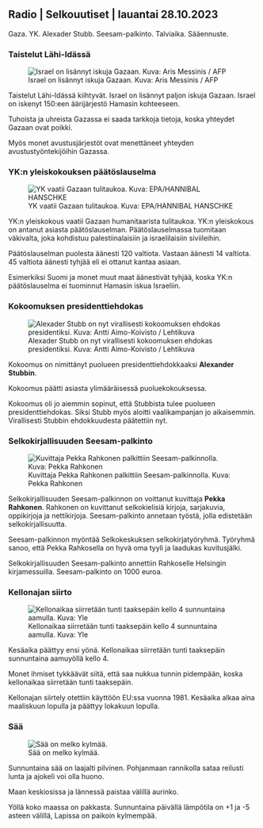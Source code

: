 ## Radio | Selkouutiset | lauantai 28.10.2023

Gaza. YK. Alexader Stubb. Seesam-palkinto. Talviaika. Sääennuste.

### Taistelut Lähi-Idässä

<figure>
<img src="https://images.cdn.yle.fi/image/upload/c_crop,h_2880,w_5120,x_0,y_531/ar_1.7777777777777777,c_fill,g_faces,h_675,w_1200/dpr_1.0/q_auto:eco/f_auto/fl_lossy/v1698410872/39-1192351653bb10bf0b47" class="aw-zhx2sq hyCAoR" alt="Israel on lisännyt iskuja Gazaan. Kuva: Aris Messinis / AFP" />
<figcaption aria-hidden="true"><span>Israel on lisännyt iskuja Gazaan.</span><span> Kuva: Aris Messinis / AFP</span></figcaption>
</figure>

Taistelut Lähi-Idässä kiihtyvät. Israel on lisännyt paljon iskuja Gazaan. Israel on iskenyt 150:een äärijärjestö Hamasin kohteeseen.

Tuhoista ja uhreista Gazassa ei saada tarkkoja tietoja, koska yhteydet Gazaan ovat poikki.

Myös monet avustusjärjestöt ovat menettäneet yhteyden avustustyöntekijöihin Gazassa.

### YK:n yleiskokouksen päätöslauselma

<figure>
<img src="https://images.cdn.yle.fi/image/upload/c_crop,h_3150,w_5600,x_0,y_268/ar_1.7777777777777777,c_fill,g_faces,h_675,w_1200/dpr_1.0/q_auto:eco/f_auto/fl_lossy/v1698499380/39-1192714653d0ab7d4d4c" class="aw-zhx2sq hyCAoR" alt="YK vaatii Gazaan tulitaukoa. Kuva: EPA/HANNIBAL HANSCHKE" />
<figcaption aria-hidden="true"><span>YK vaatii Gazaan tulitaukoa.</span><span> Kuva: EPA/HANNIBAL HANSCHKE</span></figcaption>
</figure>

YK:n yleiskokous vaatii Gazaan humanitaarista tulitaukoa. YK:n yleiskokous on antanut asiasta päätöslauselman. Päätöslauselmassa tuomitaan väkivalta, joka kohdistuu palestiinalaisiin ja israelilaisiin siviileihin.

Päätöslauselman puolesta äänesti 120 valtiota. Vastaan äänesti 14 valtiota. 45 valtiota äänesti tyhjää eli ei ottanut kantaa asiaan.

Esimerkiksi Suomi ja monet muut maat äänestivät tyhjää, koska YK:n päätöslauselma ei tuominnut Hamasin iskua Israeliin.

### Kokoomuksen presidenttiehdokas

<figure>
<img src="https://images.cdn.yle.fi/image/upload/c_crop,h_2880,w_5120,x_0,y_287/ar_1.7777777777777777,c_fill,g_faces,h_675,w_1200/dpr_1.0/q_auto:eco/f_auto/fl_lossy/v1698494219/39-1192698653cf6c267686" class="aw-zhx2sq hyCAoR" alt="Alexader Stubb on nyt virallisesti kokoomuksen ehdokas presidentiksi. Kuva: Antti Aimo-Koivisto / Lehtikuva" />
<figcaption aria-hidden="true"><span>Alexader Stubb on nyt virallisesti kokoomuksen ehdokas presidentiksi.</span><span> Kuva: Antti Aimo-Koivisto / Lehtikuva</span></figcaption>
</figure>

Kokoomus on nimittänyt puolueen presidenttiehdokkaaksi **Alexander Stubbin**.

Kokoomus päätti asiasta ylimääräisessä puoluekokouksessa.

Kokoomus oli jo aiemmin sopinut, että Stubbista tulee puolueen presidenttiehdokas. Siksi Stubb myös aloitti vaalikampanjan jo aikaisemmin. Virallisesti Stubbin ehdokkuudesta päätettiin nyt.

### Selkokirjallisuuden Seesam-palkinto

<figure>
<img src="https://images.cdn.yle.fi/image/upload/c_crop,h_861,w_1531,x_2,y_65/ar_1.7777777777777777,c_fill,g_faces,h_675,w_1200/dpr_1.0/q_auto:eco/f_auto/fl_lossy/v1698504762/39-1192741653d1f5e2611a" class="aw-zhx2sq hyCAoR" alt="Kuvittaja Pekka Rahkonen palkittiin Seesam-palkinnolla. Kuva: Pekka Rahkonen" />
<figcaption aria-hidden="true"><span>Kuvittaja Pekka Rahkonen palkittiin Seesam-palkinnolla.</span><span> Kuva: Pekka Rahkonen</span></figcaption>
</figure>

Selkokirjallisuuden Seesam-palkinnon on voittanut kuvittaja **Pekka Rahkonen**. Rahkonen on kuvittanut selkokielisiä kirjoja, sarjakuvia, oppikirjoja ja nettikirjoja. Seesam-palkinto annetaan työstä, jolla edistetään selkokirjallisuutta.

Seesam-palkinnon myöntää Selkokeskuksen selkokirjatyöryhmä. Työryhmä sanoo, että Pekka Rahkosella on hyvä oma tyyli ja laadukas kuvitusjälki.

Selkokirjallisuuden Seesam-palkinto annettiin Rahkoselle Helsingin kirjamessuilla. Seesam-palkinto on 1000 euroa.

### Kellonajan siirto

<figure>
<img src="https://images.cdn.yle.fi/image/upload/c_crop,h_900,w_1600,x_0,y_0/ar_1.7777777777777777,c_fill,g_faces,h_675,w_1200/dpr_1.0/q_auto:eco/f_auto/fl_lossy/v1603530654/14-svyle-6142553197327452bd" class="aw-zhx2sq hyCAoR" alt="Kellonaikaa siirretään tunti taaksepäin kello 4 sunnuntaina aamulla. Kuva: Yle" />
<figcaption aria-hidden="true"><span>Kellonaikaa siirretään tunti taaksepäin kello 4 sunnuntaina aamulla.</span><span> Kuva: Yle</span></figcaption>
</figure>

Kesäaika päättyy ensi yönä. Kellonaikaa siirretään tunti taaksepäin sunnuntaina aamuyöllä kello 4.

Monet ihmiset tykkäävät siitä, että saa nukkua tunnin pidempään, koska kellonaikaa siirretään tunti taaksepäin.

Kellonajan siirtely otettiin käyttöön EU:ssa vuonna 1981. Kesäaika alkaa aina maaliskuun lopulla ja päättyy lokakuun lopulla.

### Sää

<figure>
<img src="https://images.cdn.yle.fi/image/upload/c_crop,h_1080,w_1919,x_0,y_0/ar_1.7777777777777777,c_fill,g_faces,h_675,w_1200/dpr_1.0/q_auto:eco/f_auto/fl_lossy/v1698504972/39-1192742653d20d3625ce" class="aw-zhx2sq hyCAoR" alt="Sää on melko kylmää." />
<figcaption aria-hidden="true"><span>Sää on melko kylmää.</span></figcaption>
</figure>

Sunnuntaina sää on laajalti pilvinen. Pohjanmaan rannikolla sataa reilusti lunta ja ajokeli voi olla huono.

Maan keskiosissa ja lännessä paistaa välillä aurinko.

Yöllä koko maassa on pakkasta. Sunnuntaina päivällä lämpötila on +1 ja -5 asteen välillä, Lapissa on paikoin kylmempää.
